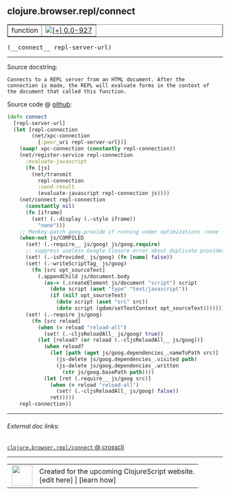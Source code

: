 ## clojure.browser.repl/connect



 <table border="1">
<tr>
<td>function</td>
<td><a href="https://github.com/cljsinfo/cljs-api-docs/tree/0.0-927"><img valign="middle" alt="[+] 0.0-927" title="Added in 0.0-927" src="https://img.shields.io/badge/+-0.0--927-lightgrey.svg"></a> </td>
</tr>
</table>


 <samp>
(__connect__ repl-server-url)<br>
</samp>

---





Source docstring:

```
Connects to a REPL server from an HTML document. After the
connection is made, the REPL will evaluate forms in the context of
the document that called this function.
```


Source code @ [github](https://github.com/clojure/clojurescript/blob/r3053/src/cljs/clojure/browser/repl.cljs#L110-L158):

```clj
(defn connect
  [repl-server-url]
  (let [repl-connection
        (net/xpc-connection
          {:peer_uri repl-server-url})]
    (swap! xpc-connection (constantly repl-connection))
    (net/register-service repl-connection
      :evaluate-javascript
      (fn [js]
        (net/transmit
          repl-connection
          :send-result
          (evaluate-javascript repl-connection js))))
    (net/connect repl-connection
      (constantly nil)
      (fn [iframe]
        (set! (.-display (.-style iframe))
          "none")))
    ;; Monkey-patch goog.provide if running under optimizations :none - David
    (when-not js/COMPILED
      (set! (.-require__ js/goog) js/goog.require)
      ;; suppress useless Google Closure error about duplicate provides
      (set! (.-isProvided_ js/goog) (fn [name] false))
      (set! (.-writeScriptTag_ js/goog)
        (fn [src opt_sourceText]
          (.appendChild js/document.body
            (as-> (.createElement js/document "script") script
              (doto script (aset "type" "text/javascript"))
              (if (nil? opt_sourceText)
                (doto script (aset "src" src))
                (doto script (gdom/setTextContext opt_sourceText)))))))
      (set! (.-require js/goog)
        (fn [src reload]
          (when (= reload "reload-all")
            (set! (.-cljsReloadAll_ js/goog) true))
          (let [reload? (or reload (.-cljsReloadAll__ js/goog))]
            (when reload?
              (let [path (aget js/goog.dependencies_.nameToPath src)]
                (js-delete js/goog.dependencies_.visited path)
                (js-delete js/goog.dependencies_.written
                  (str js/goog.basePath path))))
            (let [ret (.require__ js/goog src)]
              (when (= reload "reload-all")
                (set! (.-cljsReloadAll_ js/goog) false))
              ret)))))
    repl-connection))
```

<!--
Repo - tag - source tree - lines:

 <pre>
clojurescript @ r3053
└── src
    └── cljs
        └── clojure
            └── browser
                └── <ins>[repl.cljs:110-158](https://github.com/clojure/clojurescript/blob/r3053/src/cljs/clojure/browser/repl.cljs#L110-L158)</ins>
</pre>

-->

---



###### External doc links:

[`clojure.browser.repl/connect` @ crossclj](http://crossclj.info/fun/clojure.browser.repl.cljs/connect.html)<br>

---

 <table>
<tr><td>
<img valign="middle" align="right" width="48px" src="http://i.imgur.com/Hi20huC.png">
</td><td>
Created for the upcoming ClojureScript website.<br>
[edit here] | [learn how]
</td></tr></table>

[edit here]:https://github.com/cljsinfo/cljs-api-docs/blob/master/cljsdoc/clojure.browser.repl_connect.cljsdoc
[learn how]:https://github.com/cljsinfo/cljs-api-docs/wiki/cljsdoc-files

<!--

This information was too distracting to show to readers, but I'll leave it
commented here since it is helpful to:

- pretty-print the data used to generate this document
- and show how to retrieve that data



The API data for this symbol:

```clj
{:ns "clojure.browser.repl",
 :name "connect",
 :signature ["[repl-server-url]"],
 :history [["+" "0.0-927"]],
 :type "function",
 :full-name-encode "clojure.browser.repl_connect",
 :source {:code "(defn connect\n  [repl-server-url]\n  (let [repl-connection\n        (net/xpc-connection\n          {:peer_uri repl-server-url})]\n    (swap! xpc-connection (constantly repl-connection))\n    (net/register-service repl-connection\n      :evaluate-javascript\n      (fn [js]\n        (net/transmit\n          repl-connection\n          :send-result\n          (evaluate-javascript repl-connection js))))\n    (net/connect repl-connection\n      (constantly nil)\n      (fn [iframe]\n        (set! (.-display (.-style iframe))\n          \"none\")))\n    ;; Monkey-patch goog.provide if running under optimizations :none - David\n    (when-not js/COMPILED\n      (set! (.-require__ js/goog) js/goog.require)\n      ;; suppress useless Google Closure error about duplicate provides\n      (set! (.-isProvided_ js/goog) (fn [name] false))\n      (set! (.-writeScriptTag_ js/goog)\n        (fn [src opt_sourceText]\n          (.appendChild js/document.body\n            (as-> (.createElement js/document \"script\") script\n              (doto script (aset \"type\" \"text/javascript\"))\n              (if (nil? opt_sourceText)\n                (doto script (aset \"src\" src))\n                (doto script (gdom/setTextContext opt_sourceText)))))))\n      (set! (.-require js/goog)\n        (fn [src reload]\n          (when (= reload \"reload-all\")\n            (set! (.-cljsReloadAll_ js/goog) true))\n          (let [reload? (or reload (.-cljsReloadAll__ js/goog))]\n            (when reload?\n              (let [path (aget js/goog.dependencies_.nameToPath src)]\n                (js-delete js/goog.dependencies_.visited path)\n                (js-delete js/goog.dependencies_.written\n                  (str js/goog.basePath path))))\n            (let [ret (.require__ js/goog src)]\n              (when (= reload \"reload-all\")\n                (set! (.-cljsReloadAll_ js/goog) false))\n              ret)))))\n    repl-connection))",
          :title "Source code",
          :repo "clojurescript",
          :tag "r3053",
          :filename "src/cljs/clojure/browser/repl.cljs",
          :lines [110 158]},
 :full-name "clojure.browser.repl/connect",
 :docstring "Connects to a REPL server from an HTML document. After the\nconnection is made, the REPL will evaluate forms in the context of\nthe document that called this function."}

```

Retrieve the API data for this symbol:

```clj
;; from Clojure REPL
(require '[clojure.edn :as edn])
(-> (slurp "https://raw.githubusercontent.com/cljsinfo/cljs-api-docs/catalog/cljs-api.edn")
    (edn/read-string)
    (get-in [:symbols "clojure.browser.repl/connect"]))
```

-->
